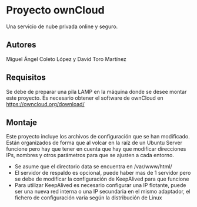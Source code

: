 # Proyecto ownCloud
Una servicio de nube privada online y seguro.
## Autores
Miguel Ángel Coleto López y David Toro Martínez

## Requisitos
Se debe de preparar una pila LAMP en la máquina donde se desee montar este proyecto.
Es necesario obtener el software de ownCloud en https://owncloud.org/download/

## Montaje
Este proyecto incluye los archivos de configuración que se han modificado. Están organizados de forma que al volcar en la raíz de un Ubuntu Server funcione pero hay que tener en cuenta que hay que modificar direcciones IPs, nombres y otros parámetros para que se ajusten a cada entorno.

- Se asume que el directorio data se encuentra en /var/www/html/
- El servidor de respaldo es opcional, puede haber mas de 1 servidor pero se debe de modificar la configuración de KeepAlived para que funcione
- Para utilizar KeepAlived es necesario configurar una IP flotante, puede ser una nueva red interna o una IP secundaria en el mismo adaptador, el fichero de configuración varia según la distribución de Linux

